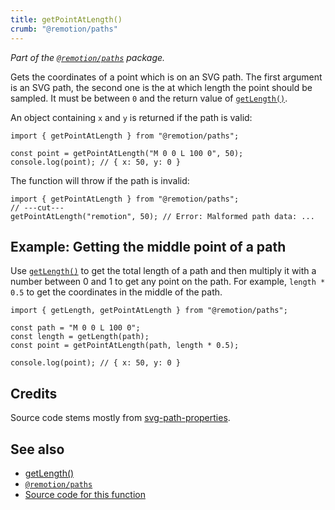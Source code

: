 ```yaml
---
title: getPointAtLength()
crumb: "@remotion/paths"
---
```


_Part of the [`@remotion/paths`](/docs/paths) package._

Gets the coordinates of a point which is on an SVG path.
The first argument is an SVG path, the second one is the at which length the point should be sampled. It must be between `0` and the return value of [`getLength()`](/docs/paths/get-length).

An object containing `x` and `y` is returned if the path is valid:

```tsx twoslash
import { getPointAtLength } from "@remotion/paths";

const point = getPointAtLength("M 0 0 L 100 0", 50);
console.log(point); // { x: 50, y: 0 }
```

The function will throw if the path is invalid:

```tsx twoslash
import { getPointAtLength } from "@remotion/paths";
// ---cut---
getPointAtLength("remotion", 50); // Error: Malformed path data: ...
```

## Example: Getting the middle point of a path

Use [`getLength()`](/docs/paths/get-length) to get the total length of a path and then multiply it with a number between 0 and 1 to get any point on the path. For example, `length * 0.5` to get the coordinates in the middle of the path.

```tsx twoslash
import { getLength, getPointAtLength } from "@remotion/paths";

const path = "M 0 0 L 100 0";
const length = getLength(path);
const point = getPointAtLength(path, length * 0.5);

console.log(point); // { x: 50, y: 0 }
```

## Credits

Source code stems mostly from [svg-path-properties](https://www.npmjs.com/package/svg-path-properties).

## See also

- [getLength()](/docs/paths/get-length)
- [`@remotion/paths`](/docs/paths)
- [Source code for this function](https://github.com/remotion-dev/remotion/blob/main/packages/paths/src/get-point-at-length.ts)
